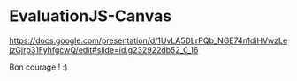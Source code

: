 # EvaluationJS-Canvas

https://docs.google.com/presentation/d/1UvLA5DLrPQb_NGE74n1diHVwzLejzGjrp31FyhfgcwQ/edit#slide=id.g232922db52_0_16

Bon courage ! :) 